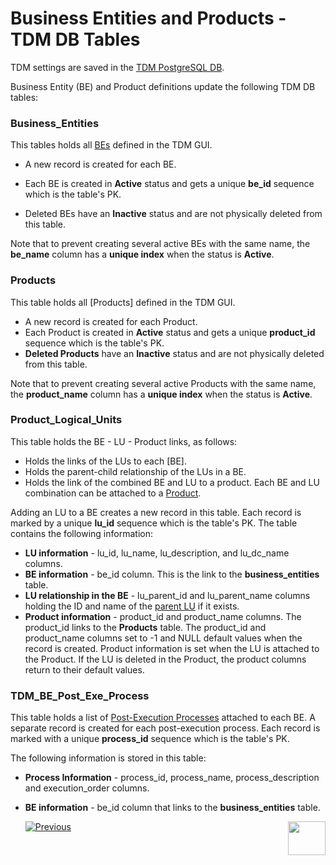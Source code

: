 # Business Entities and Products - TDM DB Tables

TDM settings are saved in the [TDM PostgreSQL DB](/articles/TDM/tdm_architecture/02_tdm_database.md). 

Business Entity (BE) and Product definitions update the following TDM DB tables:

### Business_Entities

This tables holds all [BEs](/articles/TDM/tdm_gui/04_tdm_gui_business_entity_window.md) defined in the TDM GUI. 

-  A new record is created for each BE. 
-  Each BE is created in **Active** status and gets a unique **be_id** sequence which is the table's PK.

- Deleted BEs have an **Inactive** status and are not physically deleted from this table.

Note that to prevent creating several active BEs with the same name, the **be_name** column has a **unique index** when the status is **Active**.

### Products

This table holds all [Products] defined in the TDM GUI.
-  A new record is created for each Product.  
-  Each Product is created in **Active** status and gets a unique **product_id** sequence which is the table's PK. 
-  **Deleted Products** have an **Inactive** status and are not physically deleted from this table.

Note that to prevent creating several active Products with the same name, the **product_name** column has a **unique index** when the status is **Active**. 

### Product_Logical_Units

This table holds the BE - LU - Product links, as follows:
- Holds the links of the LUs to each [BE].
- Holds the parent-child relationship of the LUs in a BE.
- Holds the link of the combined BE and LU to a product. Each BE and LU combination can be attached to a [Product](05_tdm_gui_product_window.md).

Adding an LU to a BE creates a new record in this table. Each record is marked by a unique **lu_id** sequence which is the table's PK. The table contains the following information:

- **LU information** - lu_id, lu_name, lu_description, and lu_dc_name columns. 
- **BE information** - be_id column. This is the link to the **business_entities** table.
- **LU relationship in the BE** - lu_parent_id and lu_parent_name columns holding the ID and name of the [parent LU](/articles/TDM/tdm_overview/03_business_entity_overview.md#building-an-lu-hierarchy-in-a-be) if it exists. 
- **Product information** - product_id and product_name columns. The product_id links to the **Products** table.  The product_id and product_name columns set to -1 and NULL default values when the record is created. Product information is set when the LU is attached to the Product. If the LU is deleted in the Product, the product columns return to their default values.

### TDM_BE_Post_Exe_Process

This table holds a list of [Post-Execution Processes](/articles/TDM/tdm_gui/04_tdm_gui_business_entity_window.md#post-execution-processes-tab) attached to each BE. A separate record is created for each post-execution process. Each record is marked with a unique **process_id** sequence which is the table's PK.

The following information is stored in this table:

- **Process Information** -  process_id, process_name, process_description and execution_order columns.
- **BE information** -  be_id column that links to the **business_entities** table.



  [![Previous](/articles/images/Previous.png)](05_tdm_gui_product_window.md)[<img align="right" width="60" height="54" src="/articles/images/Next.png">](07_tdm_gui_environment_overview.md)



